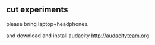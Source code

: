 cut experiments
--

please bring laptop+headphones.

and download and install audacity <http://audacityteam.org>


